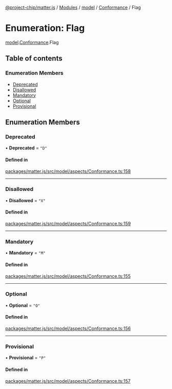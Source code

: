 [@project-chip/matter.js](../README.md) / [Modules](../modules.md) / [model](../modules/model.md) / [Conformance](../modules/model.Conformance.md) / Flag

# Enumeration: Flag

[model](../modules/model.md).[Conformance](../modules/model.Conformance.md).Flag

## Table of contents

### Enumeration Members

- [Deprecated](model.Conformance.Flag.md#deprecated)
- [Disallowed](model.Conformance.Flag.md#disallowed)
- [Mandatory](model.Conformance.Flag.md#mandatory)
- [Optional](model.Conformance.Flag.md#optional)
- [Provisional](model.Conformance.Flag.md#provisional)

## Enumeration Members

### Deprecated

• **Deprecated** = ``"D"``

#### Defined in

[packages/matter.js/src/model/aspects/Conformance.ts:158](https://github.com/project-chip/matter.js/blob/ac2c2688/packages/matter.js/src/model/aspects/Conformance.ts#L158)

___

### Disallowed

• **Disallowed** = ``"X"``

#### Defined in

[packages/matter.js/src/model/aspects/Conformance.ts:159](https://github.com/project-chip/matter.js/blob/ac2c2688/packages/matter.js/src/model/aspects/Conformance.ts#L159)

___

### Mandatory

• **Mandatory** = ``"M"``

#### Defined in

[packages/matter.js/src/model/aspects/Conformance.ts:155](https://github.com/project-chip/matter.js/blob/ac2c2688/packages/matter.js/src/model/aspects/Conformance.ts#L155)

___

### Optional

• **Optional** = ``"O"``

#### Defined in

[packages/matter.js/src/model/aspects/Conformance.ts:156](https://github.com/project-chip/matter.js/blob/ac2c2688/packages/matter.js/src/model/aspects/Conformance.ts#L156)

___

### Provisional

• **Provisional** = ``"P"``

#### Defined in

[packages/matter.js/src/model/aspects/Conformance.ts:157](https://github.com/project-chip/matter.js/blob/ac2c2688/packages/matter.js/src/model/aspects/Conformance.ts#L157)
